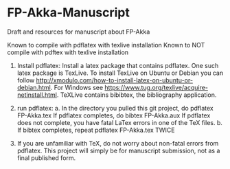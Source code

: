 # FP-Akka-Manuscript
Draft and resources for manuscript about FP-Akka

Known to compile with pdflatex with texlive installation
Known to NOT compile with pdftex with texlive installation


1. Install pdflatex:
Install a latex package that contains pdflatex.  One such latex package is TexLive. To install TexLive on Ubuntu or Debian you can follow http://xmodulo.com/how-to-install-latex-on-ubuntu-or-debian.html. For Windows see https://www.tug.org/texlive/acquire-netinstall.html.  TeXLive  contains bibibtex, the bibliography application.

2. run pdflatex: 
a. In the directory you pulled this git project, do
   pdflatex FP-Akka.tex
If pdflatex completes, do
   bibtex FP-Akka.aux
If pdflatex does not complete, you have fatal LaTex errors in one of the TeX files.
b. If bibtex completes, repeat
   pdflatex FP-Akka.tex
  TWICE

3. If you are unfamiliar with TeX, do not worry about non-fatal errors from pdflatex. This project will simply be for manuscript submission, not as a final published form.
